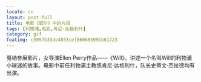 ```yaml
---
locate: cn
layout: post-full
title: 电影《威尔》中的片段
tags: [利物浦,电影,肯尼·达格利什]
category: gif
featimg: c5957b33de4033cef86068599bb61723
---
```


戛纳参展影片，女导演Ellen Perry作品——《Will》。讲述一个名叫Will的利物浦小球迷的故事。电影中前任利物浦主教练肯尼·达格利什，队长史蒂文·杰拉德均有出演。